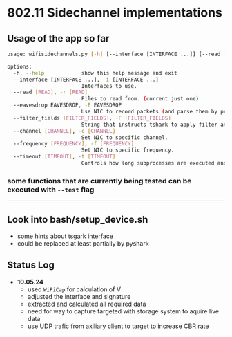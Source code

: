 # 802.11 Sidechannel implementations

## Usage of the app so far

```bash
usage: wifisidechannels.py [-h] [--interface [INTERFACE ...]] [--read [READ]] [--eavesdrop EAVESDROP] [--filter_fields [FILTER_FIELDS]] [--channel [CHANNEL]] [--frequency [FREQUENCY]] [--timeout [TIMEOUT]]

options:
  -h, --help            show this help message and exit
  --interface [INTERFACE ...], -i [INTERFACE ...]
                        Interfaces to use.
  --read [READ], -r [READ]
                        Files to read from. (current just one)
  --eavesdrop EAVESDROP, -E EAVESDROP
                        Use NIC to record packets (and parse them by preset). default
  --filter_fields [FILTER_FIELDS], -F [FILTER_FIELDS]
                        String that instructs tshark to apply filter and display certain fields on call to _listen
  --channel [CHANNEL], -c [CHANNEL]
                        Set NIC to specific channel.
  --frequency [FREQUENCY], -f [FREQUENCY]
                        Set NIC to specific frequency.
  --timeout [TIMEOUT], -t [TIMEOUT]
                        Controls how long subprocesses are executed and timeout for queue access.
```

### some functions that are currently being tested can be executed with `--test` flag

____

## Look into bash/setup_device.sh

- some hints about tsgark interface
- could be replaced at least partially by pyshark

## Status Log

- **10.05.24**
  - used `WiPiCap` for calculation of V
  - adjusted the interface and signature
  - extracted and calculated all required data
  - need for way to capture targeted with storage system to aquire live data
  - use UDP trafic from axiliary client to target to increase CBR rate
